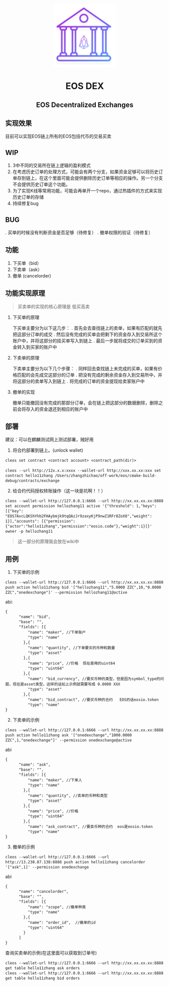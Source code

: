 <p align="center">
  <img width="200" height="200" src="./eos_dex_logo.png">
</p>

<div align="center">
	<h1>EOS DEX</h1>
	<h2>EOS Decentralized Exchanges</h2>
</div>

## 实现效果
目前可以实现EOS链上所有的EOS包括代币的交易买卖

## WIP
1. 3中不同的交易所在链上逻辑的盈利模式
2. 在考虑历史订单的处理方式，可能会有两个分支，如果资金足够可以将历史订单存到链上，在这个里面可能会提供删除历史订单等相应的操作。另一个分支不会提供历史订单这个功能。
3. 为了实现K线等常用功能，可能会再单开一个repo，通过热插件的方式来实现历史订单的存储
4. 持续修复bug

## BUG
. 买单的时候没有判断资金是否足够（待修复）
. 撤单权限的验证（待修复）

## 功能

1. 下买单（bid）
2. 下卖单（ask）
3. 撤单  (cancelorder)

## 功能实现原理

> 买卖单的实现的核心原理是 低买高卖

1. 下买单的原理

    下买单主要分为以下这几步：
    . 首先会去查找链上的卖单，如果有匹配的就先把这部分订单的成交
    . 然后没有完成的买单会把剩下的资金存入到交易所这个账户中，并将这部分的挂买单写入到链上
    . 最后一步就将成交的订单买到的资金转入到买家的账户中
    
2. 下卖单的原理

    下卖单主要分为以下几个步骤：
    . 同样回去查找链上未完成的买单，如果有价格匹配的会先成交这部分的订单
    . 把没有完成的剩余资金存入到交易所中，并将这部分的卖单写入到链上
    . 将完成的订单的资金提现给卖家账户中
    
3. 撤单的实现

    撤单只能撤回没有完成的那部分订单，会在链上把这部分的数据删除，删除之前会将存入的资金退还到相应的账户中
    
## 部署
建议：可以在麒麟测试网上测试部署，贼好用

1. 将合约部署到链上。(unlock wallet)
```
cleos set contract <contract account> <contract_path(dir)>

cleos --url http://12x.x.x:xxxx --wallet-url http://xxx.xx.xx:xxx set contract hello11zhang /Users/zhangzhichao/off-work/eos/cmake-build-debug/contracts/exchange
```
2. 给合约代码授权转账操作（这一块是坑啊！！）
```
cleos --wallet-url http://127.0.0.1:6666 --url http://xx.xx.xx.xx:8888 set account permission hellozhang11 active '{"threshold": 1,"keys": [{"key": "EOS7AvcLQKShYhb2FHAybmjk9tqQAzJr9zaxyKjP9nwZ1RFr8ZoX8","weight": 1}],"accounts": [{"permission":{"actor":"hello11zhang","permission":"eosio.code"},"weight":1}]}' owner -p hellozhang11
```
> 这一部分的原理我会放在wiki中
    
## 用例
1. 下买单的示例
```
cleos --wallet-url http://127.0.0.1:6666 --url http://xx.xx.xx.xx:8888 push action hello11zhang bid '["hellozhang11","5.0000 ZZC",10,"0.0000 ZZC","onedexchange"]' --permission hellozhang11@active
```
abi:
```
{
      "name": "bid",
      "base": "",
      "fields": [{
          "name": "maker", //下单账户
          "type": "name"
        },{
          "name": "quantity", //下单要买的币种和数量
          "type": "asset"
        },{
          "name": "price", //价格  现在是用的uint64
          "type": "uint64"
        },{
          "name": "bid_currency", //要买币种的类型，但是因为symbol_type的问题，现在是asset类型，这样的话如上示例就需要写成 0.0000 XXX
          "type": "asset"
        },{
          "name": "bid_contract", //要买币种的合约   EOS的话eosio.token
          "type": "name"
}

```

2. 下卖单的示例
```
cleos --wallet-url http://127.0.0.1:6666 --url http://xx.xx.xx.xx:8888 push action hello11zhang ask '["onedexchange","1000.0000 ZZC",1,"onedexchange"]' --permission onedexchange@active
```
abi
```
{
      "name": "ask",
      "base": "",
      "fields": [{
          "name": "maker", //下单人
          "type": "name"
        },{
          "name": "quantity", //卖单的币种和类型
          "type": "asset"
        },{
          "name": "price", //价格
          "type": "uint64"
        },{
          "name": "ask_contract", //要卖币种的合约  eos是eosio.token
          "type": "name"
}
```

3. 撤单的示例
```
cleos --wallet-url http://127.0.0.1:6666 --url http://13.230.87.138:8888 push action hello11zhang cancelorder '["ask",1]' --permission onedexchange
```
abi
```
{
      "name": "cancelorder",
      "base": "",
      "fields": [{
          "name": "scope", //撤单种类
          "type": "name"
        },{
          "name": "order_id",  //撤单的id
          "type": "uint64"
        }
      ]
}
```

查询买卖单的示例(在这里面可以获取到订单号)
```
cleos --wallet-url http://127.0.0.1:6666 --url http://xx.xx.xx.xx:8888 get table hello11zhang ask orders
cleos --wallet-url http://127.0.0.1:6666 --url http://xx.xx.xx.xx:8888 get table hello11zhang bid orders
```

